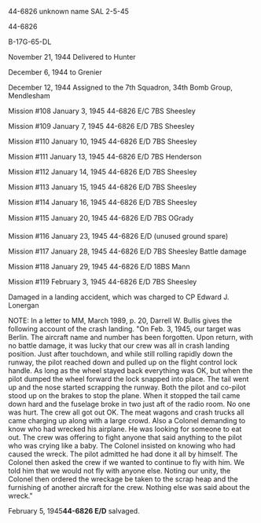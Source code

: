 





44-6826 unknown name SAL 2-5-45






 




44-6826

B-17G-65-DL

November 21, 1944 Delivered to Hunter

December 6, 1944 to Grenier

December 12, 1944 Assigned to the 7th Squadron,
34th Bomb Group, Mendlesham

Mission #108 January 3, 1945 44-6826 E/C 7BS Sheesley

Mission #109 January 7, 1945 44-6826 E/D 7BS Sheesley

Mission #110 January 10, 1945 44-6826 E/D 7BS Sheesley

Mission #111 January 13, 1945 44-6826 E/D 7BS Henderson

Mission #112 January 14, 1945 44-6826 E/D 7BS Sheesley

Mission #113 January 15, 1945 44-6826 E/D 7BS Sheesley

Mission #114 January 16, 1945 44-6826 E/D 7BS Sheesley

Mission #115 January 20, 1945 44-6826 E/D 7BS OGrady

Mission #116 January 23, 1945 44-6826 E/D (unused ground
spare)

Mission #117 January 28, 1945 44-6826 E/D 7BS
Sheesley
Battle damage

Mission #118 January 29, 1945 44-6826 E/D 18BS Mann

Mission #119 February 3, 1945 44-6826 E/D 7BS Sheesley

Damaged in a landing accident, which was charged to CP
Edward J. Lonergan

NOTE: In a letter to MM, March 1989, p. 20, Darrell W.
Bullis gives the following account of the crash landing. "On Feb. 3, 1945,
our target was Berlin. The aircraft name and number has been forgotten. Upon
return, with no battle damage, it was lucky that our crew was all in crash
landing position. Just after touchdown, and while still rolling rapidly down
the runway, the pilot reached down and pulled up on the flight control lock
handle. As long as the wheel stayed back everything was OK, but when the pilot
dumped the wheel forward the lock snapped into place. The tail went up and the
nose started scrapping the runway. Both the pilot and co-pilot stood up on the
brakes to stop the plane. When it stopped the tail came down hard and the
fuselage broke in two just aft of the radio room. No one was hurt. The crew all
got out OK. The meat wagons and crash trucks all came charging up along with a
large crowd. Also a Colonel demanding to know who had wrecked his airplane. He
was looking for someone to eat out. The crew was offering to fight anyone that
said anything to the pilot who was crying like a baby. The Colonel insisted on
knowing who had caused the wreck. The pilot admitted he had done it all by
himself. The Colonel then asked the crew if we wanted to continue to fly with
him. We told him that we would not fly with anyone else. Noting our unity, the Colonel
then ordered the wreckage be taken to the scrap heap and the furnishing of another
aircraft for the crew. Nothing else was said about the wreck."


February 5, 1945**44-6826 E/D**
salvaged.




